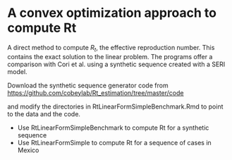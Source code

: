 # A convex optimization approach to compute Rt

A direct method to compute $R_t$, the effective reproduction number. This contains the exact solution to the linear problem. 
The programs offer a comparison with Cori et al. using a synthetic sequence created with a SERI model.

Download the synthetic sequence generator code from
https://github.com/cobeylab/Rt_estimation/tree/master/code

and modify the directories in RtLinearFormSimpleBenchmark.Rmd to point to the data and the code.

* Use RtLinearFormSimpleBenchmark to compute Rt for a synthetic sequence
* Use RtLinearFormSimple to compute Rt for a sequence of cases in Mexico


